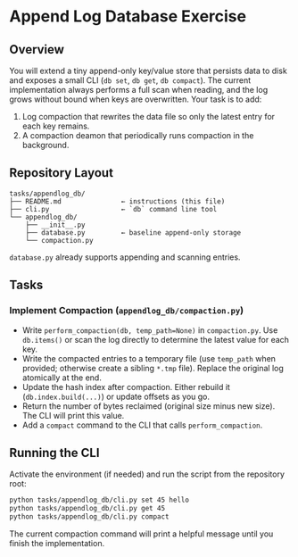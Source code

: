 # Append Log Database Exercise

## Overview

You will extend a tiny append-only key/value store that persists data to disk and exposes a small CLI (`db set`, `db get`, `db compact`). The current implementation always performs a full scan when reading, and the log grows without bound when keys are overwritten. Your task is to add:

1. Log compaction that rewrites the data file so only the latest entry for each key remains.
2. A compaction deamon that periodically runs compaction in the background.

## Repository Layout

```
tasks/appendlog_db/
├── README.md               ← instructions (this file)
├── cli.py                  ← `db` command line tool
└── appendlog_db/
    ├── __init__.py
    ├── database.py         ← baseline append-only storage
    └── compaction.py      
```

`database.py` already supports appending and scanning entries. 

## Tasks

### Implement Compaction (`appendlog_db/compaction.py`)

- Write `perform_compaction(db, temp_path=None)` in `compaction.py`. Use `db.items()` or scan the log directly to determine the latest value for each key.
- Write the compacted entries to a temporary file (use `temp_path` when provided; otherwise create a sibling `*.tmp` file). Replace the original log atomically at the end.
- Update the hash index after compaction. Either rebuild it (`db.index.build(...)`) or update offsets as you go.
- Return the number of bytes reclaimed (original size minus new size). The CLI will print this value.
- Add a `compact` command to the CLI that calls `perform_compaction`.

## Running the CLI

Activate the environment (if needed) and run the script from the repository root:

```bash
python tasks/appendlog_db/cli.py set 45 hello
python tasks/appendlog_db/cli.py get 45
python tasks/appendlog_db/cli.py compact
```

The current compaction command will print a helpful message until you finish the implementation.

